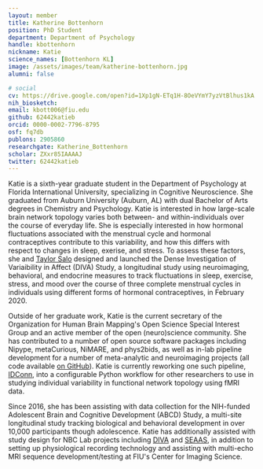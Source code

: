 ```yaml
---
layout: member
title: Katherine Bottenhorn
position: PhD Student
department: Department of Psychology
handle: kbottenhorn
nickname: Katie
science_names: [Bottenhorn KL]
image: /assets/images/team/katherine-bottenhorn.jpg
alumni: false

# social
cv: https://drive.google.com/open?id=1Xp1gN-ETq1H-8OeVYmY7yzVtBlhus1kA
nih_biosketch:
email: kbott006@fiu.edu
github: 62442katieb
orcid: 0000-0002-7796-8795
osf: fq7db
publons: 2905860
researchgate: Katherine_Bottenhorn
scholar: ZXxr85IAAAAJ
twitter: 62442katieb
---
```



Katie is a sixth-year graduate student in the Department of Psychology at Florida International University, specializing in Cognitive Neuroscience. She graduated from Auburn University (Auburn, AL) with dual Bachelor of Arts degrees in Chemistry and Psychology. Katie is interested in how large-scale brain network topology varies both between- and within-individuals over the course of everyday life. She is especially interested in how hormonal fluctuations associated with the menstrual cycle and hormonal contraceptives contribute to this variability, and how this differs with respect to changes in sleep, exerise, and stress. To assess these factors, she and [Taylor Salo](/team/salo-taylor) designed and launched the Dense Investigation of Variaibility in Affect (DIVA) Study, a longitudinal study using neuroimaging, behavioral, and endocrine measures to track fluctuations in sleep, exercise, stress, and mood over the course of three complete menstrual cycles in individuals using different forms of hormonal contraceptives, in February 2020.

Outside of her graduate work, Katie is the current secretary of the Organization for Human Brain Mapping's Open Science Special Interest Group and an active member of the open (neuro)science community. She has contributed to a number of open source software packages including Nipype, metaCurious, NiMARE, and phys2bids, as well as in-lab pipeline development for a number of meta-analytic and neuroimaging projects (all code available [on GitHub](https://github.com/NBCLab/)). Katie is currently reworking one such pipeline, [IDConn](https://github.com/NBCLab/IDConn), into a configurable Python workflow for other researchers to use in studying individual variability in functional network topology using fMRI data.

Since 2016, she has been assisting with data collection for the NIH-funded Adolescent Brain and Cognitive Development (ABCD) Study, a multi-site longitudinal study tracking biological and behavioral development in over 10,000 participants though adolescence. Katie has additionally assisted with study design for NBC Lab projects including [DIVA](/projects/diva) and [SEAAS](/projects/seaas), in addition to setting up physiological recording technology and assisting with multi-echo MRI sequence development/testing at FIU's Center for Imaging Science.
